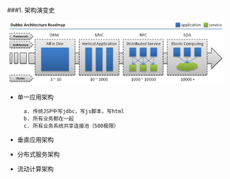 ###1. 架构演变史

![Alt text](架构演变史.jpg)

* 单一应用架构

		a. 传统JSP中写jdbc，写js脚本，写html
		b. 所有业务都在一起
		c. 所有业务系统共享连接池（500极限）

* 垂直应用架构

* 分布式服务架构

* 流动计算架构
